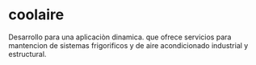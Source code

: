 # coolaire
Desarrollo para una aplicaciòn dinamica. que ofrece servicios para mantencion de sistemas frigorificos y de aire acondicionado industrial y estructural.

